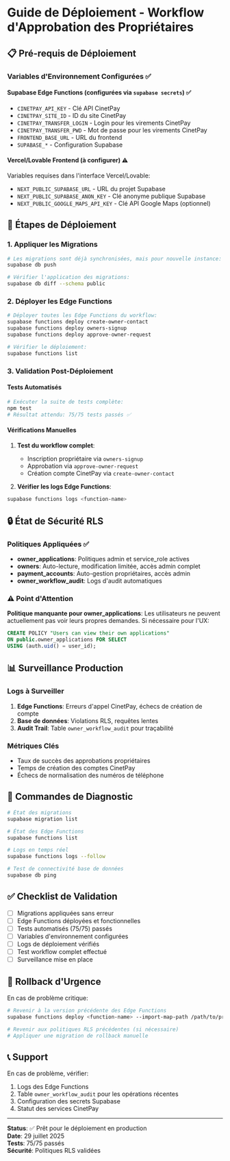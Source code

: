 # Guide de Déploiement - Workflow d'Approbation des Propriétaires

## 📋 Pré-requis de Déploiement

### Variables d'Environnement Configurées ✅

#### Supabase Edge Functions (configurées via `supabase secrets`) ✅
- `CINETPAY_API_KEY` - Clé API CinetPay
- `CINETPAY_SITE_ID` - ID du site CinetPay  
- `CINETPAY_TRANSFER_LOGIN` - Login pour les virements CinetPay
- `CINETPAY_TRANSFER_PWD` - Mot de passe pour les virements CinetPay
- `FRONTEND_BASE_URL` - URL du frontend
- `SUPABASE_*` - Configuration Supabase

#### Vercel/Lovable Frontend (à configurer) ⚠️
Variables requises dans l'interface Vercel/Lovable:
- `NEXT_PUBLIC_SUPABASE_URL` - URL du projet Supabase
- `NEXT_PUBLIC_SUPABASE_ANON_KEY` - Clé anonyme publique Supabase
- `NEXT_PUBLIC_GOOGLE_MAPS_API_KEY` - Clé API Google Maps (optionnel)

## 🚀 Étapes de Déploiement

### 1. Appliquer les Migrations
```bash
# Les migrations sont déjà synchronisées, mais pour nouvelle instance:
supabase db push

# Vérifier l'application des migrations:
supabase db diff --schema public
```

### 2. Déployer les Edge Functions
```bash
# Déployer toutes les Edge Functions du workflow:
supabase functions deploy create-owner-contact
supabase functions deploy owners-signup
supabase functions deploy approve-owner-request

# Vérifier le déploiement:
supabase functions list
```

### 3. Validation Post-Déploiement

#### Tests Automatisés
```bash
# Exécuter la suite de tests complète:
npm test
# Résultat attendu: 75/75 tests passés ✅
```

#### Vérifications Manuelles
1. **Test du workflow complet**:
   - Inscription propriétaire via `owners-signup`
   - Approbation via `approve-owner-request` 
   - Création compte CinetPay via `create-owner-contact`

2. **Vérifier les logs Edge Functions**:
```bash
supabase functions logs <function-name>
```

## 🔒 État de Sécurité RLS

### Politiques Appliquées ✅
- **owner_applications**: Politiques admin et service_role actives
- **owners**: Auto-lecture, modification limitée, accès admin complet
- **payment_accounts**: Auto-gestion propriétaires, accès admin
- **owner_workflow_audit**: Logs d'audit automatiques

### ⚠️ Point d'Attention
**Politique manquante pour owner_applications**:
Les utilisateurs ne peuvent actuellement pas voir leurs propres demandes. Si nécessaire pour l'UX:

```sql
CREATE POLICY "Users can view their own applications" 
ON public.owner_applications FOR SELECT 
USING (auth.uid() = user_id);
```

## 📊 Surveillance Production

### Logs à Surveiller
1. **Edge Functions**: Erreurs d'appel CinetPay, échecs de création de compte
2. **Base de données**: Violations RLS, requêtes lentes
3. **Audit Trail**: Table `owner_workflow_audit` pour traçabilité

### Métriques Clés
- Taux de succès des approbations propriétaires
- Temps de création des comptes CinetPay
- Échecs de normalisation des numéros de téléphone

## 🔧 Commandes de Diagnostic

```bash
# État des migrations
supabase migration list

# État des Edge Functions
supabase functions list

# Logs en temps réel
supabase functions logs --follow

# Test de connectivité base de données
supabase db ping
```

## ✅ Checklist de Validation

- [ ] Migrations appliquées sans erreur
- [ ] Edge Functions déployées et fonctionnelles  
- [ ] Tests automatisés (75/75) passés
- [ ] Variables d'environnement configurées
- [ ] Logs de déploiement vérifiés
- [ ] Test workflow complet effectué
- [ ] Surveillance mise en place

## 🚨 Rollback d'Urgence

En cas de problème critique:

```bash
# Revenir à la version précédente des Edge Functions
supabase functions deploy <function-name> --import-map-path /path/to/previous/version

# Revenir aux politiques RLS précédentes (si nécessaire)
# Appliquer une migration de rollback manuelle
```

## 📞 Support

En cas de problème, vérifier:
1. Logs des Edge Functions
2. Table `owner_workflow_audit` pour les opérations récentes
3. Configuration des secrets Supabase
4. Statut des services CinetPay

---

**Status**: ✅ Prêt pour le déploiement en production  
**Date**: 29 juillet 2025  
**Tests**: 75/75 passés  
**Sécurité**: Politiques RLS validées